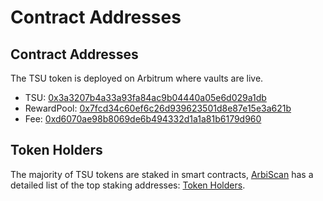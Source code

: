 # Contract Addresses

## Contract Addresses

The TSU token is deployed on Arbitrum where vaults are live.

* TSU: [0x3a3207b4a33a93fa84ac9b04440a05e6d029a1db](https://arbiscan.io/token/0x3a3207b4a33a93fa84ac9b04440a05e6d029a1db)
* RewardPool: [0x7fcd34c60ef6c26d939623501d8e87e15e3a621b](https://arbiscan.io/address/0x7fcd34c60ef6c26d939623501d8e87e15e3a621b)
* Fee: [0xd6070ae98b8069de6b494332d1a1a81b6179d960](https://snowtrace.io/token/0xd6070ae98b8069de6b494332d1a1a81b6179d960)



## Token Holders

The majority of TSU tokens are staked in smart contracts, [ArbiScan](https://arbiscan.io/) has a detailed list of the top staking addresses: [Token Holders](https://arbiscan.io/token/tokenholderchart/0x3a3207b4a33a93fa84ac9b04440a05e6d029a1db).
